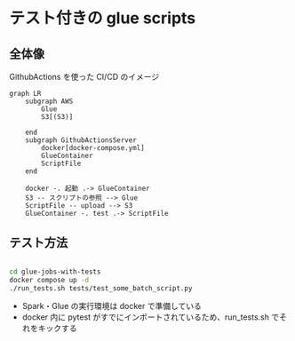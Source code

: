 # テスト付きの glue scripts

## 全体像

GithubActions を使った CI/CD のイメージ

```mermaid
graph LR
    subgraph AWS
        Glue
        S3[(S3)]

    end
    subgraph GithubActionsServer
        docker[docker-compose.yml]
        GlueContainer
        ScriptFile
    end

    docker -. 起動 .-> GlueContainer
    S3 -- スクリプトの参照 --> Glue
    ScriptFile -- upload --> S3
    GlueContainer -. test .-> ScriptFile
```

## テスト方法

```bash

cd glue-jobs-with-tests
docker compose up -d
./run_tests.sh tests/test_some_batch_script.py
```

- Spark・Glue の実行環境は docker で準備している
- docker 内に pytest がすでにインポートされているため、run_tests.sh でそれをキックする
